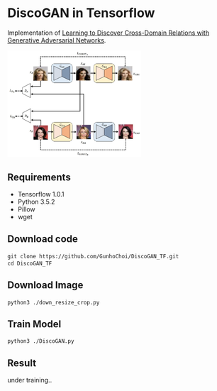 # DiscoGAN in Tensorflow

Implementation of [Learning to Discover Cross-Domain Relations with Generative Adversarial Networks](https://arxiv.org/abs/1703.05192).

<img src="./image/discogan.jpg" width="60%">

## Requirements

- Tensorflow 1.0.1
- Python 3.5.2
- Pillow
- wget

## Download code
~~~~
git clone https://github.com/GunhoChoi/DiscoGAN_TF.git
cd DiscoGAN_TF
~~~~~

## Download Image
~~~
python3 ./down_resize_crop.py
~~~
## Train Model
~~~
python3 ./DiscoGAN.py
~~~
## Result

 under training..
